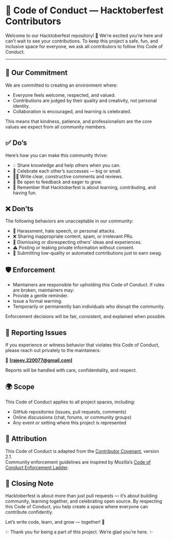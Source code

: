 # 🌟 Code of Conduct — Hacktoberfest Contributors

Welcome to our Hacktoberfest repository! 🎉
We’re excited you’re here and can’t wait to see your contributions. To keep this project a safe, fun, and inclusive space for everyone, we ask all contributors to follow this Code of Conduct.


---


## 🤝 Our Commitment

We are committed to creating an environment where:

- Everyone feels welcome, respected, and valued.
- Contributions are judged by their quality and  creativity, not personal identity.
- Collaboration is encouraged, and learning is celebrated.

This means that kindness, patience, and professionalism are the core values we expect from all community members.



## ✅ Do’s

Here’s how you can make this community thrive:

- 💡 Share knowledge and help others when you can.
- 🙌 Celebrate each other’s successes — big or small.
- 🧑‍💻 Write clear, constructive comments and reviews.
- 🌱 Be open to feedback and eager to grow.
- 🎉 Remember that Hacktoberfest is about learning, contributing, and having fun.



## ❌ Don’ts

The following behaviors are unacceptable in our community:

- 🚫 Harassment, hate speech, or personal attacks.
- ❌ Sharing inappropriate content, spam, or irrelevant PRs.
- 🛑 Dismissing or disrespecting others’ ideas and experiences.
- ⚠️ Posting or leaking private information without consent.
- 🔧 Submitting low-quality or automated contributions just to earn swag.



## 🛡️ Enforcement

- Maintainers are responsible for upholding this Code of Conduct. If rules are broken, maintainers may:
- Provide a gentle reminder.
- Issue a formal warning.
- Temporarily or permanently ban individuals who disrupt the community.

Enforcement decisions will be fair, consistent, and explained when possible.



## 📣 Reporting Issues

If you experience or witness behavior that violates this Code of Conduct, please reach out privately to the maintainers:

📧 **[rajeev.220077@gmail.com]**

Reports will be handled with care, confidentiality, and respect.



## 🌍 Scope

This Code of Conduct applies to all project spaces, including:
- GitHub repositories (issues, pull requests, comments)
- Online discussions (chat, forums, or community groups)
- Any event or setting where this project is represented



## 📜 Attribution  
This Code of Conduct is adapted from the [Contributor Covenant](https://www.contributor-covenant.org), version 2.1.  
Community enforcement guidelines are inspired by Mozilla’s [Code of Conduct Enforcement Ladder](https://github.com/mozilla/diversity).  



## 🏁 Closing Note

Hacktoberfest is about more than just pull requests — it’s about building community, learning together, and celebrating open source. By respecting this Code of Conduct, you help create a space where everyone can contribute confidently.

Let’s write code, learn, and grow — together! 🚀

✨ Thank you for being a part of this project. We’re glad you’re here. ✨
